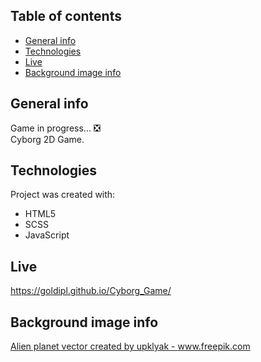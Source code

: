 ## Table of contents
* [General info](#general-info)
* [Technologies](#technologies)
* [Live](#live)
* [Background image info](#background-image-info)

## General info
Game in progress... ❎  
Cyborg 2D Game.

## Technologies
Project was created with:
* HTML5
* SCSS
* JavaScript

## Live
https://goldipl.github.io/Cyborg_Game/

## Background image info
<a href="https://www.freepik.com/vectors/alien-planet">Alien planet vector created by upklyak - www.freepik.com</a>